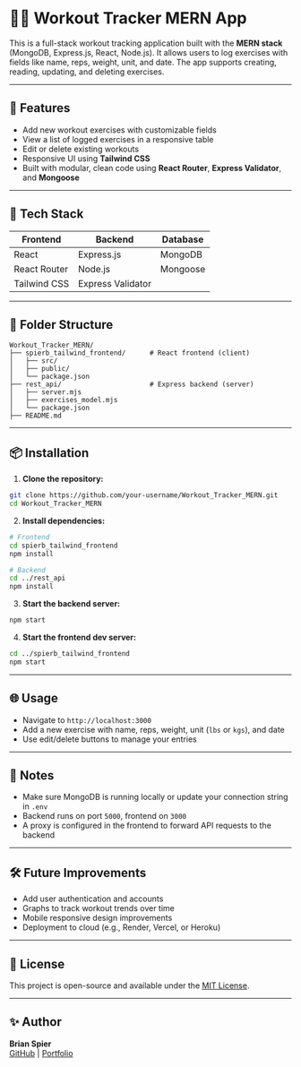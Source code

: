 # 🏋️‍♂️ Workout Tracker MERN App

This is a full-stack workout tracking application built with the **MERN stack** (MongoDB, Express.js, React, Node.js). It allows users to log exercises with fields like name, reps, weight, unit, and date. The app supports creating, reading, updating, and deleting exercises.

---

## 🚀 Features

- Add new workout exercises with customizable fields
- View a list of logged exercises in a responsive table
- Edit or delete existing workouts
- Responsive UI using **Tailwind CSS**
- Built with modular, clean code using **React Router**, **Express Validator**, and **Mongoose**

---

## 🧰 Tech Stack

| Frontend      | Backend         | Database |
|---------------|----------------|----------|
| React         | Express.js      | MongoDB  |
| React Router  | Node.js         | Mongoose |
| Tailwind CSS  | Express Validator |        |

---

## 📁 Folder Structure

```
Workout_Tracker_MERN/
├── spierb_tailwind_frontend/      # React frontend (client)
│   ├── src/
│   ├── public/
│   └── package.json
├── rest_api/                      # Express backend (server)
│   ├── server.mjs
│   ├── exercises_model.mjs
│   └── package.json
├── README.md
```

---

## 📦 Installation

1. **Clone the repository:**

```bash
git clone https://github.com/your-username/Workout_Tracker_MERN.git
cd Workout_Tracker_MERN
```

2. **Install dependencies:**

```bash
# Frontend
cd spierb_tailwind_frontend
npm install

# Backend
cd ../rest_api
npm install
```

3. **Start the backend server:**

```bash
npm start
```

4. **Start the frontend dev server:**

```bash
cd ../spierb_tailwind_frontend
npm start
```

---

## 🌐 Usage

- Navigate to `http://localhost:3000`
- Add a new exercise with name, reps, weight, unit (`lbs` or `kgs`), and date
- Use edit/delete buttons to manage your entries

---

## 📌 Notes

- Make sure MongoDB is running locally or update your connection string in `.env`
- Backend runs on port `5000`, frontend on `3000`
- A proxy is configured in the frontend to forward API requests to the backend

---

## 🛠 Future Improvements

- Add user authentication and accounts
- Graphs to track workout trends over time
- Mobile responsive design improvements
- Deployment to cloud (e.g., Render, Vercel, or Heroku)

---

## 📃 License

This project is open-source and available under the [MIT License](LICENSE).

---

## ✨ Author

**Brian Spier**  
[GitHub](https://github.com/Bspier) | [Portfolio](https://your-portfolio-site.com)
